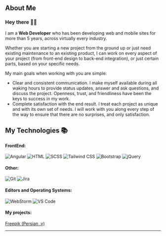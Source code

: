 <!--
**mrlewando/mrlewando** is a ✨ _special_ ✨ repository because its `README.md` (this file) appears on your GitHub profile.

Here are some ideas to get you started:

- 🔭 I’m currently working on ...
- 🌱 I’m currently learning ...
- 👯 I’m looking to collaborate on ...
- 🤔 I’m looking for help with ...
- 💬 Ask me about ...
- 📫 How to reach me: ...
- 😄 Pronouns: ...
- ⚡ Fun fact: ...
-->
<h2>About Me</h1>

### Hey there 👋:smile:

I am a **Web Developer** who has been developing web and mobile
sites for more than 5 years, across virtually every industry.

Whether you are starting a new project from the ground up or just need existing maintenance to an
existing product, I can work on every aspect of your project (from front-end design to back-end
integration), or just certain parts, based on your specific needs.

My main goals when working with you are simple:
- Clear and consistent communication. I make myself available during all waking hours to provide
status updates, answer and ask questions, and discuss the project. Openness, trust, and friendliness
have been the keys to success in my work.
- Complete satisfaction with the end result. I treat each project as unique and with its own set of
needs. I will work with you along every step of the way to ensure that there are no surprises, and
only satisfaction.


## My Technologies :books:


#### FrontEnd:
![Angular](http://img.shields.io/badge/-Angular-b52e31?style=flat-square&logo=angular&logoColor=ffffff)
![HTML](http://img.shields.io/badge/-HTML-e34f26?style=flat-square&logo=html&logoColor=FFFFFF)
![SCSS](http://img.shields.io/badge/-SCSS-CD6799?style=flat-square&logo=sass&logoColor=FFFFFF)
![Tailwind CSS](https://img.shields.io/badge/-TailwindCSS-38bdf8?style=flat-square&logo=tailwindcss&logoColor=FFFFFF)
![Bootstrap](http://img.shields.io/badge/-Bootstrap-563d7c?style=flat-square&logo=bootstrap&logoColor=FFFFFF)
![jQuery](http://img.shields.io/badge/-jQuery-0769ad?style=flat-square&logo=jquery&logoColor=FFFFFF)

#### Other:

![Git](http://img.shields.io/badge/-Git-fc6d26?style=flat-square&logo=git&logoColor=ffffff)
![Jira](http://img.shields.io/badge/-jira-0052cc?style=flat-square&logo=jira&logoColor=ffffff)

#### Editors and Operating Systems:

![WebStorm](http://img.shields.io/badge/-WebStorm-10b0ec?style=flat-square&logo=webstorm&logoColor=ffffff)
![VS Code](http://img.shields.io/badge/-VS%20Code-0078d7?style=flat-square&logo=visual-studio-code&logoColor=ffffff)

#### My projects:

[Freepik (Persian .v)](https://freepik.ir/)<br>
<hr/>
